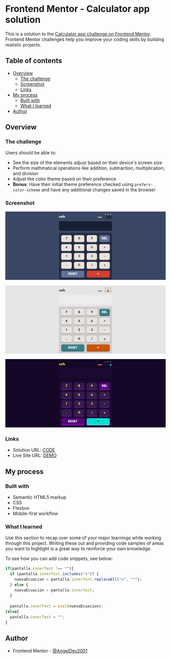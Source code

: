# Frontend Mentor - Calculator app solution

This is a solution to the [Calculator app challenge on Frontend Mentor](https://www.frontendmentor.io/challenges/calculator-app-9lteq5N29). Frontend Mentor challenges help you improve your coding skills by building realistic projects. 

## Table of contents

- [Overview](#overview)
  - [The challenge](#the-challenge)
  - [Screenshot](#screenshot)
  - [Links](#links)
- [My process](#my-process)
  - [Built with](#built-with)
  - [What I learned](#what-i-learned)
- [Author](#author)

## Overview

### The challenge

Users should be able to:

- See the size of the elements adjust based on their device's screen size
- Perform mathmatical operations like addition, subtraction, multiplication, and division
- Adjust the color theme based on their preference
- **Bonus**: Have their initial theme preference checked using `prefers-color-scheme` and have any additional changes saved in the browser

### Screenshot

![](./images/screenshot.png)

![](./images/screenshot2.png)

![](./images/screenshot3.png)

### Links

- Solution URL: [CODE](https://github.com/AngelDev2001/Calculator-app-main---AngelDev2001.git)
- Live Site URL: [DEMO]()

## My process

### Built with

- Semantic HTML5 markup
- CSS
- Flexbox
- Mobile-first workflow

### What I learned

Use this section to recap over some of your major learnings while working through this project. Writing these out and providing code samples of areas you want to highlight is a great way to reinforce your own knowledge.

To see how you can add code snippets, see below:

```js
if(pantalla.innerText !== ""){
  if (pantalla.innerText.includes("x")) {
    nuevaEcuacion = pantalla.innerText.replaceAll("x", "*");
  } else {
    nuevaEcuacion = pantalla.innerText;
  }
  
  pantalla.innerText = eval(nuevaEcuacion);
}else{
  pantalla.innerText = "";
}
```

## Author

- Frontend Mentor - [@AngelDev2001](https://www.frontendmentor.io/profile/AngelDev2001)